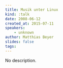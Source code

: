 ```yaml
---
title: Musik unter Linux
kind: :talk
date: 2008-06-12
created_at: 2015-07-11
speakers:
    - unknown
author: Matthias Beyer
slides: false
tags:
---
```


No description.
